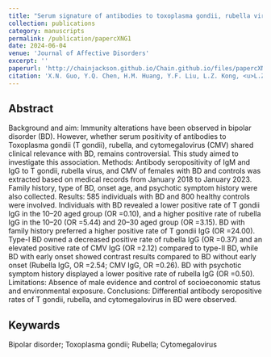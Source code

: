 ```yaml
---
title: "Serum signature of antibodies to toxoplasma gondii, rubella virus, and cytomegalovirus in females with bipolar disorder: A cross-sectional study"
collection: publications
category: manuscripts
permalink: /publication/papercXNG1
date: 2024-06-04
venue: 'Journal of Affective Disorders'
excerpt: ''
paperurl: 'http://chainjackson.github.io/Chain.github.io/files/papercXNG1.pdf'
citation: 'X.N. Guo, Y.Q. Chen, H.M. Huang, Y.F. Liu, L.Z. Kong, <u>L.Z.C. Chen</u>, H.L. Lyu, T.S. Gao, J.B. Lai, D. Zhang, S.H. Hu. (2009). &quot;Serum signature of antibodies to toxoplasma gondii, rubella virus, and cytomegalovirus in females with bipolar disorder: A cross-sectional study.&quot; <i>Journal of Affective Disorders</i>. 24(1).'
---
```


## Abstract
Background and aim: Immunity alterations have been observed in bipolar disorder (BD). However, whether serum 
positivity of antibodies to Toxoplasma gondii (T gondii), rubella, and cytomegalovirus (CMV) shared clinical 
relevance with BD, remains controversial. This study aimed to investigate this association. 
Methods: Antibody seropositivity of IgM and IgG to T gondii, rubella virus, and CMV of females with BD and 
controls was extracted based on medical records from January 2018 to January 2023. Family history, type of BD, 
onset age, and psychotic symptom history were also collected. 
Results: 585 individuals with BD and 800 healthy controls were involved. Individuals with BD revealed a lower 
positive rate of T gondii IgG in the 10–20 aged group (OR =0.10), and a higher positive rate of rubella IgG in the 
10–20 (OR =5.44) and 20–30 aged group (OR =3.15). BD with family history preferred a higher positive rate of 
T gondii IgG (OR =24.00). Type-I BD owned a decreased positive rate of rubella IgG (OR =0.37) and an elevated 
positive rate of CMV IgG (OR =2.12) compared to type-II BD, while BD with early onset showed contrast results 
compared to BD without early onset (Rubella IgG, OR =2.54; CMV IgG, OR =0.26). BD with psychotic symptom 
history displayed a lower positive rate of rubella IgG (OR =0.50). 
Limitations: Absence of male evidence and control of socioeconomic status and environmental exposure. 
Conclusions: Differential antibody seropositive rates of T gondii, rubella, and cytomegalovirus in BD were 
observed.
## Keywards
Bipolar disorder;
Toxoplasma gondii; 
Rubella;
Cytomegalovirus 
